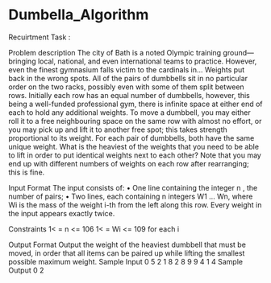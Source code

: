 # Dumbella_Algorithm
Recuirtment Task :


Problem description
The city of Bath is a noted Olympic training ground—bringing local, national, and even international teams to practice. However, even the finest gymnasium falls victim to the cardinals in... Weights put back in the wrong spots.
All of the pairs of dumbbells sit in no particular order on the two racks, possibly even with some of them split between rows. Initially each row has an equal number of dumbbells, however, this being a well-funded professional gym, there is infinite space at either end of each to hold any additional weights. To move a dumbbell, you may either roll it to a free neighbouring space on the same row with almost no effort, or you may pick up and lift it to another free spot; this takes strength proportional to its weight. For each pair of dumbbells, both have the same unique weight.
What is the heaviest of the weights that you need to be able to lift in order to put identical weights next to each other? Note that you may end up with different numbers of weights on each row after rearranging; this is fine.

Input Format
The input consists of:
• One line containing the integer n , the number of pairs;
• Two lines, each containing n integers W1 … Wn, where Wi is the mass of the weight i-th from the left along this row. Every weight in the input appears exactly twice.

Constraints
1< = n <= 106
1< = Wi <= 109 for each i



Output Format
Output the weight of the heaviest dumbbell that must be moved, in order that all items can be paired up while lifting the smallest possible maximum weight.
Sample Input 0
5
2 1 8 2 8
9 9 4 1 4
Sample Output 0
2
